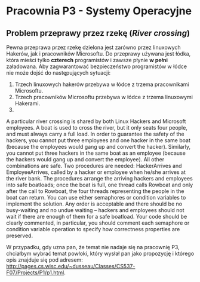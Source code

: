 # Pracownia P3 - Systemy Operacyjne

## Problem przeprawy przez rzekę (*River crossing*)
Pewna przeprawa przez rzekę dzielona jest zarówno przez linuxowych Hakerów, jak i pracowników Microsoftu. Do przeprawy używana jest łódka, która mieści tylko **czterech** programistów i zawsze płynie **w pełni** załadowana.
Aby zagwarantować bezpieczeństwo programistów w łódce nie może dojść do następujących sytuacji:

1. Trzech linuxowych hakerów przebywa w łódce z trzema pracownikami Microsoftu.
2. Trzech pracowników Microsoftu przebywa w łódce z trzema linuxowymi Hakerami.
3. 
A particular river crossing is shared by both Linux Hackers and Microsoft employees.
A boat is used to cross the river, but it only seats four people, and must always carry
a full load. In order to guarantee the safety of the hackers, you cannot put three
employees and one hacker in the same boat (because the employees would gang up
and convert the hacker). Similarly, you cannot put three hackers in the same boat as
an employee (because the hackers would gang up and convert the employee). All
other combinations are safe.
Two procedures are needed: HackerArrives and EmployeeArrives, called by a hacker
or employee when he/she arrives at the river bank. The procedures arrange the
arriving hackers and employees into safe boatloads; once the boat is full, one thread
calls Rowboat and only after the call to Rowboat, the four threads representing the
people in the boat can return.
You can use either semaphores or condition variables to implement the solution. Any
order is acceptable and there should be no busy-waiting and no undue waiting –
hackers and employees should not wait if there are enough of them for a safe
boatload. Your code should be clearly commented, in particular, you should comment
each semaphore or condition variable operation to specify how correctness
properties are preserved.

W przypadku, gdy uzna pan, że temat nie nadaje się na pracownię P3, chciałbym wybrać temat powłoki, który wysłał pan jako propozycję i którego opis znajduje się pod adresem: http://pages.cs.wisc.edu/~dusseau/Classes/CS537-F07/Projects/P1/p1.html.
